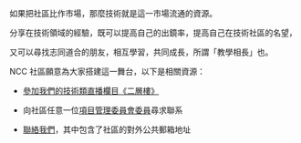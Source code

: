 如果把社區比作市場，那麼技術就是這一市場流通的資源。

分享在技術領域的經驗，既可以提高自己的出鏡率，提高自己在技術社區的名望，

又可以尋找志同道合的朋友，相互學習，共同成長，所謂「教學相長」也。

NCC 社區願意為大家搭建這一舞台，以下是相關資源：

- [參加我們的技術類直播欄目《二層樓》](https://2f.ncc.work/how-to)

- 向社區任意一位[項目管理委員會委員](/people/project-management-committee)尋求聯系

- [聯絡我們](/about/contact)，其中包含了社區的對外公共郵箱地址